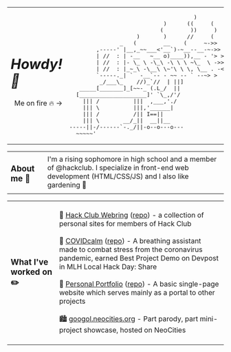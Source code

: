 <table>
  <tr>
    <td>
      <h1><i>Howdy! 🤠</i></h1>
      <p align="right">Me on fire 🔥 →</p>
    </td>
    <td>
<pre>
                                     )
                            )      ((     (
                           (        ))     )
                    )       )      //     (
               _   (        __    (     ~->>
        ,-----' |__,_~~___<'__`)-~__--__-~->> <
        | //  : | -__   ~__ o)____)),__ - '> >-  >
        | //  : |- \_ \ -\_\ -\ \ \ ~\_  \ ->> - ,  >>
        | //  : |_~_\ -\__\ \~'\ \ \, \__ . -<-  >>
        `-----._| `  -__`-- - ~~ -- ` --~> >
         _/___\_    //)_`//  | ||]
   _____[_______]_[~~-_ (.L_/  ||
  [____________________]' `\_,/'/
    ||| /          |||  ,___,'./
    ||| \          |||,'______|
    ||| /          /|| I==||
    ||| \       __/_||  __||__
-----||-/------`-._/||-o--o---o---
  ~~~~~'
</pre>
    </td>
  </tr>
</table>

<table>
  <tr>
    <td>
      <h3>About me 🦖</h3>
    </td>
    <td>
      I'm a rising sophomore in high school and a member of @hackclub. I specialize in front-end web development (HTML/CSS/JS) and I also like gardening 🌱
    </td>
  </tr>
</table>

<table>
  <tr>
    <td>
      <h3>What I've worked on ✏️</h3>
    </td>
    <td>
      <br>
      💍 <a href="https://webring.hackclub.com/">Hack Club Webring</a> (<a href="https://github.com/hackclub/webring">repo</a>) - a collection of personal sites for members of Hack Club<br><br>
      🦠 <a href="https://covidcalm.netlify.app/">COVIDcalm</a> (<a href="https://github.com/4Gleneyre/COVIDCalm">repo</a>) -  A breathing assistant made to combat stress from the coronavirus pandemic, earned Best Project Demo on Devpost in MLH Local Hack Day: Share<br><br>
      📓 <a href="https://googol88.github.io/">Personal Portfolio</a> (<a href="https://github.com/googol88/googol88.github.io">repo</a>) - A basic single-page website which serves mainly as a portal to other projects<br><br>
      🏙️ <a href="https://googol.neocities.org/">googol.neocities.org</a> - Part parody, part mini-project showcase, hosted on NeoCities
      <br><br>
    </td>
  </tr>
</table>
